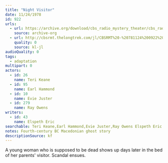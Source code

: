 ```yaml
---
title: "Night Visitor"
date: 11/24/1978
id: 922
urls: 
  - url: https://archive.org/download/cbs_radio_mystery_theater/cbs_radio_mystery_theater-0901-0950.zip/cbs_radio_mystery_theater-0901-0950%2Fcbsrmt_0922_night_visitor.mp3
    source: archive-org
  - url: http://cbsrmt.thelongtrek.com/jl/CBSRMT%20-%20781124%200922%20Night%20Visitor_jl.mp3
    quality: 0
    source: kl-jl
audioQuality: 0
tags: 
  - adaptation
multipart: 0
actors:  
  - id: 26
    name: Teri Keane  
  - id: 95
    name: Earl Hammond  
  - id: 10
    name: Evie Juster  
  - id: 279
    name: Ray Owens
writers:  
  - id: 43
    name: Elspeth Eric
searchable: Teri Keane,Earl Hammond,Evie Juster,Ray Owens Elspeth Eric
notes: Fourth-century BC Macedonian ghost story
descriptionSource: kf
---
```

A young woman who is supposed to be dead shows up days later in the bed of her parents' visitor. Scandal ensues.
